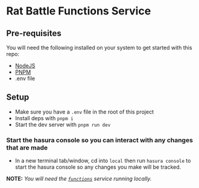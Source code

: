 # Rat Battle Functions Service

## Pre-requisites

You will need the following installed on your system to get started with this repo:

- [NodeJS](https://nodejs.org/en/)
- [PNPM](https://pnpm.io/)
- .env file

## Setup

- Make sure you have a `.env` file in the root of this project
- Install deps with `pnpm i`
- Start the dev server with `pnpm run dev`

### Start the hasura console so you can interact with any changes that are made

- In a new terminal tab/window, cd into `local` then run `hasura console` to start the hasura console so any changes you make will be tracked.

**NOTE:** _You will need the [`functions`](https://github.com/ClickPop/aww-rats-battle-functions) service running locally._
